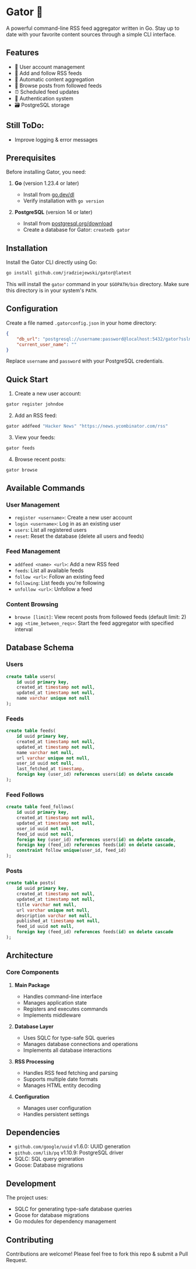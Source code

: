 # Gator 🐊

A powerful command-line RSS feed aggregator written in Go. Stay up to date with your favorite content sources through a simple CLI interface.

## Features

- 👤 User account management
- 📰 Add and follow RSS feeds
- 🔄 Automatic content aggregation
- 📱 Browse posts from followed feeds
- ⏰ Scheduled feed updates
- 🔐 Authentication system
- 🗃️ PostgreSQL storage

## Still ToDo:

- Improve logging & error messages

## Prerequisites

Before installing Gator, you need:

1. **Go** (version 1.23.4 or later)
   - Install from [go.dev/dl](https://go.dev/dl/)
   - Verify installation with `go version`

2. **PostgreSQL** (version 14 or later)
   - Install from [postgresql.org/download](https://postgresql.org/download/)
   - Create a database for Gator: `createdb gator`

## Installation

Install the Gator CLI directly using Go:

```bash
go install github.com/jradziejewski/gator@latest
```

This will install the `gator` command in your `$GOPATH/bin` directory. Make sure this directory is in your system's `PATH`.

## Configuration

Create a file named `.gatorconfig.json` in your home directory:

```json
{
    "db_url": "postgresql://username:password@localhost:5432/gator?sslmode=disable",
    "current_user_name": ""
}
```

Replace `username` and `password` with your PostgreSQL credentials.

## Quick Start

1. Create a new user account:
```bash
gator register johndoe
```

2. Add an RSS feed:
```bash
gator addfeed "Hacker News" "https://news.ycombinator.com/rss"
```

3. View your feeds:
```bash
gator feeds
```

4. Browse recent posts:
```bash
gator browse
```

## Available Commands

### User Management
- `register <username>`: Create a new user account
- `login <username>`: Log in as an existing user
- `users`: List all registered users
- `reset`: Reset the database (delete all users and feeds)

### Feed Management
- `addfeed <name> <url>`: Add a new RSS feed
- `feeds`: List all available feeds
- `follow <url>`: Follow an existing feed
- `following`: List feeds you're following
- `unfollow <url>`: Unfollow a feed

### Content Browsing
- `browse [limit]`: View recent posts from followed feeds (default limit: 2)
- `agg <time_between_reqs>`: Start the feed aggregator with specified interval

## Database Schema

### Users
```sql
create table users(
    id uuid primary key,
    created_at timestamp not null,
    updated_at timestamp not null,
    name varchar unique not null
);
```

### Feeds
```sql
create table feeds(
    id uuid primary key,
    created_at timestamp not null,
    updated_at timestamp not null,
    name varchar not null,
    url varchar unique not null,
    user_id uuid not null,
    last_fetched_at timestamp,
    foreign key (user_id) references users(id) on delete cascade
);
```

### Feed Follows
```sql
create table feed_follows(
    id uuid primary key,
    created_at timestamp not null,
    updated_at timestamp not null,
    user_id uuid not null,
    feed_id uuid not null,
    foreign key (user_id) references users(id) on delete cascade,
    foreign key (feed_id) references feeds(id) on delete cascade,
    constraint follow unique(user_id, feed_id)
);
```

### Posts
```sql
create table posts(
    id uuid primary key,
    created_at timestamp not null,
    updated_at timestamp not null,
    title varchar not null,
    url varchar unique not null,
    description varchar not null,
    published_at timestamp not null,
    feed_id uuid not null,
    foreign key (feed_id) references feeds(id) on delete cascade
);
```

## Architecture

### Core Components

1. **Main Package**
   - Handles command-line interface
   - Manages application state
   - Registers and executes commands
   - Implements middleware

2. **Database Layer**
   - Uses SQLC for type-safe SQL queries
   - Manages database connections and operations
   - Implements all database interactions

3. **RSS Processing**
   - Handles RSS feed fetching and parsing
   - Supports multiple date formats
   - Manages HTML entity decoding

4. **Configuration**
   - Manages user configuration
   - Handles persistent settings

## Dependencies

- `github.com/google/uuid` v1.6.0: UUID generation
- `github.com/lib/pq` v1.10.9: PostgreSQL driver
- SQLC: SQL query generation
- Goose: Database migrations

## Development

The project uses:
- SQLC for generating type-safe database queries
- Goose for database migrations
- Go modules for dependency management

## Contributing

Contributions are welcome! Please feel free to fork this repo & submit a Pull Request.
